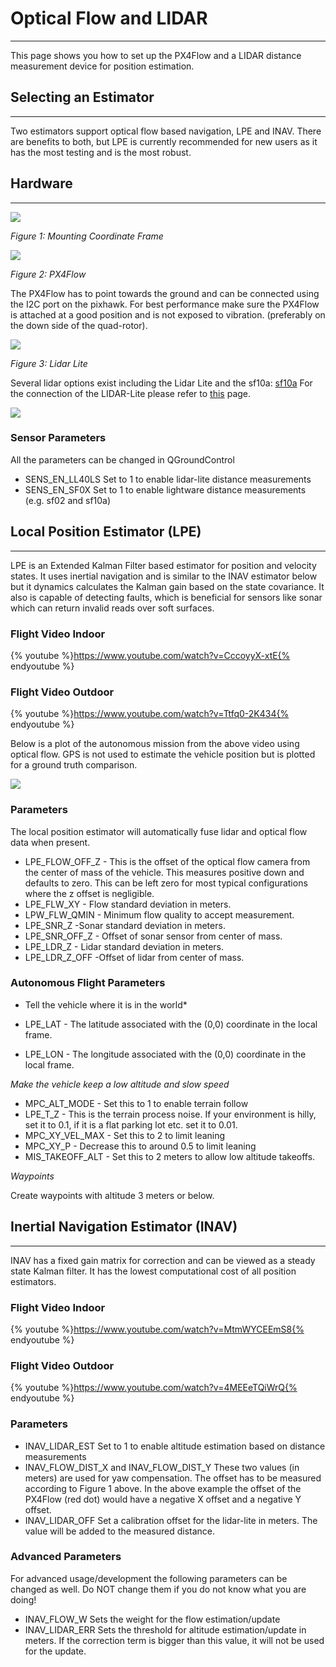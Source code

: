 # Optical Flow and LIDAR
----------------------------------------------------

This page shows you how to set up the PX4Flow and a LIDAR distance measurement device for position estimation.

## Selecting an Estimator
--------------------------------------------------------

Two estimators support optical flow based navigation, LPE and INAV. There are benefits to both, but LPE is currently recommended for new users as it has the most testing and is the most robust.


## Hardware
--------------------------------------------------------

![](images/hardware/px4flow_offset.png)

*Figure 1: Mounting Coordinate Frame*

![](images/hardware/px4flow.png)

*Figure 2: PX4Flow*

The PX4Flow has to point towards the ground and can be connected using the I2C port on the pixhawk. For best performance make sure the PX4Flow is attached at a good position and is not exposed to vibration. (preferably on the down side of the quad-rotor).

![](images/hardware/lidarlite.png)

*Figure 3: Lidar Lite*

Several lidar options exist including the Lidar Lite and the sf10a: [sf10a](http://www.lightware.co.za/shop/en/drone-altimeters/33-sf10a.html) For the connection of the LIDAR-Lite please refer to [this](https://pixhawk.org/peripherals/rangefinder?s[]=lidar) page.

![](images/hardware/flow_lidar_attached.jpg)

### Sensor Parameters

All the parameters can be changed in QGroundControl
* SENS_EN_LL40LS
	Set to 1 to enable lidar-lite distance measurements
* SENS_EN_SF0X
	Set to 1 to enable lightware distance measurements (e.g. sf02 and sf10a)

## Local Position Estimator (LPE)
--------------------------------------------------------

LPE is an Extended Kalman Filter based estimator for position and velocity states. It uses inertial navigation and is similar to the INAV estimator below but it dynamics calculates the Kalman gain based on the state covariance. It also is capable of detecting faults, which is beneficial for sensors like sonar which can return invalid reads over soft surfaces.

### Flight Video Indoor
{% youtube %}https://www.youtube.com/watch?v=CccoyyX-xtE{% endyoutube %} 

### Flight Video Outdoor
{% youtube %}https://www.youtube.com/watch?v=Ttfq0-2K434{% endyoutube %} 

Below is a plot of the autonomous mission from the above video using optical flow. GPS is not used to estimate the vehicle position but is plotted for a ground truth comparison. 

![](images/lpe/lpe_flow_vs_gps.png)

### Parameters

The local position estimator will automatically fuse lidar and optical flow data when present.

* LPE_FLOW_OFF_Z - This is the offset of the optical flow camera from the center of mass of the vehicle. This measures positive down and defaults to zero. This can be left zero for most typical configurations where the z offset is negligible.
* LPE_FLW_XY - Flow standard deviation in meters.
* LPW_FLW_QMIN - Minimum flow quality to accept measurement.
* LPE_SNR_Z -Sonar standard deviation in meters.
* LPE_SNR_OFF_Z - Offset of sonar sensor from center of mass.
* LPE_LDR_Z - Lidar standard deviation in meters.
* LPE_LDR_Z_OFF -Offset of lidar from center of mass.

### Autonomous Flight Parameters

* Tell the vehicle where it is in the world*

* LPE_LAT - The latitude associated with the (0,0) coordinate in the local frame.
* LPE_LON - The longitude associated with the (0,0) coordinate in the local frame.

*Make the vehicle keep a low altitude and slow speed*

* MPC_ALT_MODE - Set this to 1 to enable terrain follow
* LPE_T_Z - This is the terrain process noise. If your environment is hilly, set it to 0.1, if it is a flat parking lot etc. set it to 0.01.
* MPC_XY_VEL_MAX - Set this to 2 to limit leaning
* MPC_XY_P - Decrease this to around 0.5 to limit leaning
* MIS_TAKEOFF_ALT - Set this to 2 meters to allow low altitude takeoffs.

*Waypoints*

Create waypoints with altitude 3 meters or below.

## Inertial Navigation Estimator (INAV)
--------------------------------------------------------

INAV has a fixed gain matrix for correction and can be viewed as a steady state Kalman filter. It has the lowest computational cost of all position estimators.


### Flight Video Indoor
{% youtube %}https://www.youtube.com/watch?v=MtmWYCEEmS8{% endyoutube %} 

### Flight Video Outdoor
{% youtube %}https://www.youtube.com/watch?v=4MEEeTQiWrQ{% endyoutube %} 


### Parameters
* INAV_LIDAR_EST
	Set to 1 to enable altitude estimation based on distance measurements
* INAV_FLOW_DIST_X and INAV_FLOW_DIST_Y
	These two values (in meters) are used for yaw compensation.
	The offset has to be measured according to Figure 1 above.
	In the above example the offset of the PX4Flow (red dot) would have a negative X offset and a negative Y offset.
* INAV_LIDAR_OFF
	Set a calibration offset for the lidar-lite in meters. The value will be added to the measured distance.


### Advanced Parameters

For advanced usage/development the following parameters can be changed as well. Do NOT change them if you do not know what you are doing!

* INAV_FLOW_W
	Sets the weight for the flow estimation/update
* INAV_LIDAR_ERR
	Sets the threshold for altitude estimation/update in meters. If the correction term is bigger than this value, it will not be used for the update.
